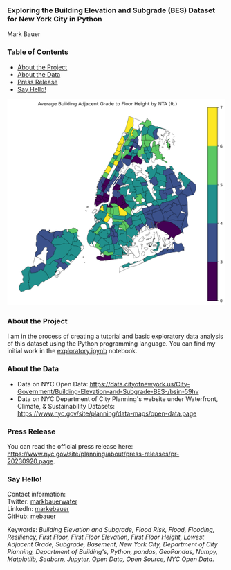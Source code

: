 ### Exploring the Building Elevation and Subgrade (BES) Dataset for New York City in Python
Mark Bauer

### Table of Contents
* [About the Project](#About-the-Project)
* [About the Data](#About-the-Data)
* [Press Release](#Press-Release)
* [Say Hello!](#Say-Hello)

![grade-floor-mean](figures/grade-floor-mean.png)

### About the Project
I am in the process of creating a tutorial and basic exploratory data analysis of this dataset using the Python programming language. You can find my initial work in the [exploratory.ipynb](https://github.com/mebauer/building-elevation-subgrade-nyc/blob/main/exploratory.ipynb) notebook.

### About the Data
- Data on NYC Open Data: https://data.cityofnewyork.us/City-Government/Building-Elevation-and-Subgrade-BES-/bsin-59hv  
- Data on NYC Department of City Planning's website under Waterfront, Climate, & Sustainability Datasets:  
https://www.nyc.gov/site/planning/data-maps/open-data.page

### Press Release
You can read the official press release here: https://www.nyc.gov/site/planning/about/press-releases/pr-20230920.page.

### Say Hello!
Contact information:  
Twitter: [markbauerwater](https://twitter.com/markbauerwater)   
LinkedIn: [markebauer](https://www.linkedin.com/in/markebauer/)  
GitHub: [mebauer](https://github.com/mebauer)

Keywords: *Building Elevation and Subgrade, Flood Risk, Flood, Flooding, Resiliency, First Floor, First Floor Elevation, First Floor Height, Lowest Adjacent Grade, Subgrade, Basement, New York City, Department of City Planning, Department of Building's, Python, pandas, GeoPandas, Numpy, Matplotlib, Seaborn, Jupyter, Open Data, Open Source, NYC Open Data*.